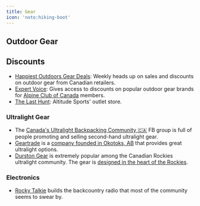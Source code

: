 ```yaml
---
title: Gear
icon: 'noto:hiking-boot'
---
```


## Outdoor Gear

## Discounts

- [Happiest Outdoors Gear Deals](https://landing.mailerlite.com/webforms/landing/g1s9v2): Weekly heads up on sales and discounts on outdoor gear from Canadian retailers.
- [Expert Voice](https://www.expertvoice.com/): Gives access to discounts on popular outdoor gear brands for [Alpine Club of Canada](https://alpineclubofcanada.ca/) members.
- [The Last Hunt](https://www.thelasthunt.com/): Altitude Sports' outlet store.

### Ultralight Gear
- The [Canada's Ultralight Backpacking Community 🇨🇦](https://www.facebook.com/groups/714484153811705) FB group is full of people promoting and selling second-hand ultralight gear.
- [Geartrade](https://geartrade.ca/) is a [company founded in Okotoks, AB](https://geartrade.ca/pages/the-geartrade-story) that provides great ultralight options.
- [Durston Gear](https://durstongear.com/) is extremely popular among the Canadian Rockies ultralight community. The gear is [designed in the heart of the Rockies](https://durstongear.com/pages/about).


### Electronics

- [Rocky Talkie](https://rockytalkie.ca/) builds the backcountry radio that most of the community seems to swear by.


